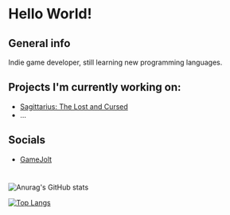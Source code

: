 # Hello World!

## General info
Indie game developer, still learning new programming languages.

## Projects I'm currently working on:
* [Sagittarius: The Lost and Cursed](https://jackpie.gamejolt.io/sagittarius)
* ...

## Socials
* [GameJolt](gamejolt.com/@Jackpie)
#
![Anurag's GitHub stats](https://github-readme-stats.vercel.app/api?username=j4ckpie&theme=merko&show_icons=true)


[![Top Langs](https://github-readme-stats.vercel.app/api/top-langs/?username=j4ckpie&theme=merko&layout=compact)](https://github.com/anuraghazra/github-readme-stats)
<!---
j4ckpie/j4ckpie is a ✨ special ✨ repository because its `README.md` (this file) appears on your GitHub profile.
You can click the Preview link to take a look at your changes.
--->
